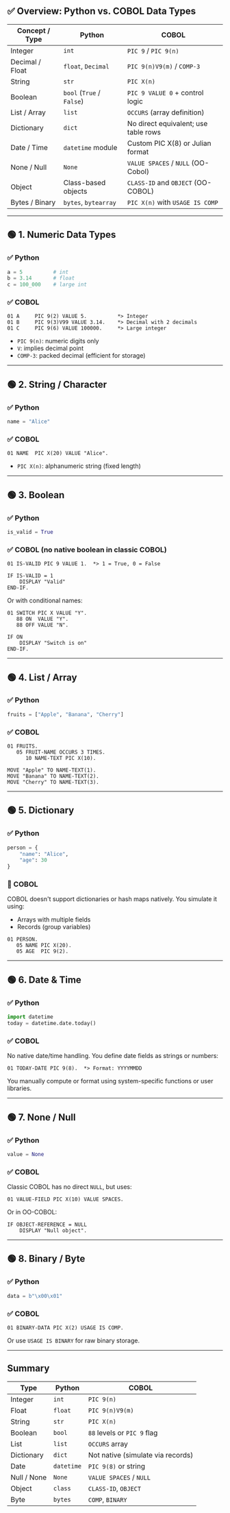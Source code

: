 ## ✅ Overview: Python vs. COBOL Data Types

| Concept / Type  | Python                    | COBOL                                |
| --------------- | ------------------------- | ------------------------------------ |
| Integer         | `int`                     | `PIC 9` / `PIC 9(n)`                 |
| Decimal / Float | `float`, `Decimal`        | `PIC 9(n)V9(m)` / `COMP-3`           |
| String          | `str`                     | `PIC X(n)`                           |
| Boolean         | `bool` (`True` / `False`) | `PIC 9 VALUE 0` + control logic      |
| List / Array    | `list`                    | `OCCURS` (array definition)          |
| Dictionary      | `dict`                    | No direct equivalent; use table rows |
| Date / Time     | `datetime` module         | Custom PIC X(8) or Julian format     |
| None / Null     | `None`                    | `VALUE SPACES` / `NULL` (OO-Cobol)   |
| Object          | Class-based objects       | `CLASS-ID` and `OBJECT` (OO-COBOL)   |
| Bytes / Binary  | `bytes`, `bytearray`      | `PIC X(n)` with `USAGE IS COMP`      |

---

## 🟢 1. **Numeric Data Types**

### ✅ Python

```python
a = 5          # int
b = 3.14       # float
c = 100_000    # large int
```

### ✅ COBOL

```cobol
01 A     PIC 9(2) VALUE 5.          *> Integer
01 B     PIC 9(3)V99 VALUE 3.14.    *> Decimal with 2 decimals
01 C     PIC 9(6) VALUE 100000.     *> Large integer
```

- `PIC 9(n)`: numeric digits only
- `V`: implies decimal point
- `COMP-3`: packed decimal (efficient for storage)

---

## 🟢 2. **String / Character**

### ✅ Python

```python
name = "Alice"
```

### ✅ COBOL

```cobol
01 NAME  PIC X(20) VALUE "Alice".
```

- `PIC X(n)`: alphanumeric string (fixed length)

---

## 🟢 3. **Boolean**

### ✅ Python

```python
is_valid = True
```

### ✅ COBOL (no native boolean in classic COBOL)

```cobol
01 IS-VALID PIC 9 VALUE 1.  *> 1 = True, 0 = False

IF IS-VALID = 1
    DISPLAY "Valid"
END-IF.
```

Or with conditional names:

```cobol
01 SWITCH PIC X VALUE "Y".
   88 ON  VALUE "Y".
   88 OFF VALUE "N".

IF ON
    DISPLAY "Switch is on"
END-IF.
```

---

## 🟢 4. **List / Array**

### ✅ Python

```python
fruits = ["Apple", "Banana", "Cherry"]
```

### ✅ COBOL

```cobol
01 FRUITS.
   05 FRUIT-NAME OCCURS 3 TIMES.
      10 NAME-TEXT PIC X(10).

MOVE "Apple" TO NAME-TEXT(1).
MOVE "Banana" TO NAME-TEXT(2).
MOVE "Cherry" TO NAME-TEXT(3).
```

---

## 🟢 5. **Dictionary**

### ✅ Python

```python
person = {
    "name": "Alice",
    "age": 30
}
```

### 🚫 COBOL

COBOL doesn't support dictionaries or hash maps natively. You simulate it using:

- Arrays with multiple fields
- Records (group variables)

```cobol
01 PERSON.
   05 NAME PIC X(20).
   05 AGE  PIC 9(2).
```

---

## 🟢 6. **Date & Time**

### ✅ Python

```python
import datetime
today = datetime.date.today()
```

### ✅ COBOL

No native date/time handling. You define date fields as strings or numbers:

```cobol
01 TODAY-DATE PIC 9(8).  *> Format: YYYYMMDD
```

You manually compute or format using system-specific functions or user libraries.

---

## 🟢 7. **None / Null**

### ✅ Python

```python
value = None
```

### ✅ COBOL

Classic COBOL has no direct `NULL`, but uses:

```cobol
01 VALUE-FIELD PIC X(10) VALUE SPACES.
```

Or in OO-COBOL:

```cobol
IF OBJECT-REFERENCE = NULL
    DISPLAY "Null object".
```

---

## 🟢 8. **Binary / Byte**

### ✅ Python

```python
data = b"\x00\x01"
```

### ✅ COBOL

```cobol
01 BINARY-DATA PIC X(2) USAGE IS COMP.
```

Or use `USAGE IS BINARY` for raw binary storage.

---

## Summary

| Type        | Python     | COBOL                             |
| ----------- | ---------- | --------------------------------- |
| Integer     | `int`      | `PIC 9(n)`                        |
| Float       | `float`    | `PIC 9(n)V9(m)`                   |
| String      | `str`      | `PIC X(n)`                        |
| Boolean     | `bool`     | `88` levels or `PIC 9` flag       |
| List        | `list`     | `OCCURS` array                    |
| Dictionary  | `dict`     | Not native (simulate via records) |
| Date        | `datetime` | `PIC 9(8)` or string              |
| Null / None | `None`     | `VALUE SPACES` / `NULL`           |
| Object      | `class`    | `CLASS-ID`, `OBJECT`              |
| Byte        | `bytes`    | `COMP`, `BINARY`                  |
